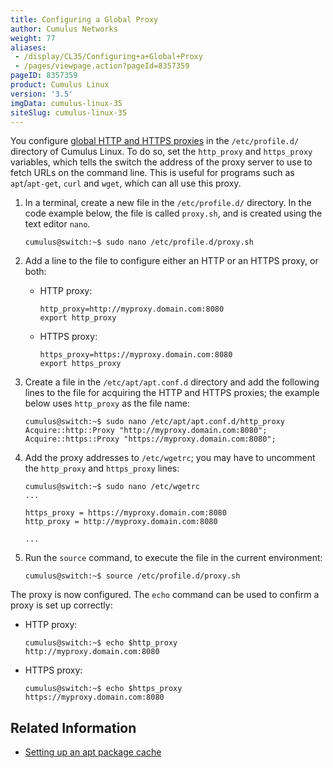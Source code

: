 ```yaml
---
title: Configuring a Global Proxy
author: Cumulus Networks
weight: 77
aliases:
 - /display/CL35/Configuring+a+Global+Proxy
 - /pages/viewpage.action?pageId=8357359
pageID: 8357359
product: Cumulus Linux
version: '3.5'
imgData: cumulus-linux-35
siteSlug: cumulus-linux-35
---
```

You configure [global HTTP and HTTPS
proxies](https://wiki.archlinux.org/index.php/proxy_settings) in the
`/etc/profile.d/` directory of Cumulus Linux. To do so, set the
`http_proxy` and `https_proxy` variables, which tells the switch the
address of the proxy server to use to fetch URLs on the command line.
This is useful for programs such as `apt`/`apt-get`, `curl` and `wget`,
which can all use this proxy.

1.  In a terminal, create a new file in the `/etc/profile.d/` directory.
    In the code example below, the file is called `proxy.sh`, and is
    created using the text editor `nano`.
    
        cumulus@switch:~$ sudo nano /etc/profile.d/proxy.sh

2.  Add a line to the file to configure either an HTTP or an HTTPS
    proxy, or both:
    
      - HTTP proxy:
        
            http_proxy=http://myproxy.domain.com:8080
            export http_proxy
    
      - HTTPS proxy:
        
            https_proxy=https://myproxy.domain.com:8080
            export https_proxy

3.  Create a file in the `/etc/apt/apt.conf.d` directory and add the
    following lines to the file for acquiring the HTTP and HTTPS
    proxies; the example below uses `http_proxy` as the file name:
    
        cumulus@switch:~$ sudo nano /etc/apt/apt.conf.d/http_proxy
        Acquire::http::Proxy "http://myproxy.domain.com:8080";
        Acquire::https::Proxy "https://myproxy.domain.com:8080";

4.  Add the proxy addresses to `/etc/wgetrc`; you may have to uncomment
    the `http_proxy` and `https_proxy` lines:
    
        cumulus@switch:~$ sudo nano /etc/wgetrc
        ...
         
        https_proxy = https://myproxy.domain.com:8080
        http_proxy = http://myproxy.domain.com:8080
         
        ...

5.  Run the `source` command, to execute the file in the current
    environment:
    
        cumulus@switch:~$ source /etc/profile.d/proxy.sh

The proxy is now configured. The `echo` command can be used to confirm a
proxy is set up correctly:

  - HTTP proxy:
    
        cumulus@switch:~$ echo $http_proxy
        http://myproxy.domain.com:8080

  - HTTPS proxy:
    
        cumulus@switch:~$ echo $https_proxy
        https://myproxy.domain.com:8080

## Related Information

  - [Setting up an apt package
    cache](https://support.cumulusnetworks.com/hc/en-us/articles/232058388-Setting-up-an-apt-Package-Cache)
